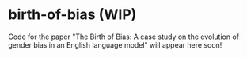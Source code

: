 # birth-of-bias (WIP)
Code for the paper "The Birth of Bias: A case study on the evolution of gender bias in an English language model" will appear here soon!
